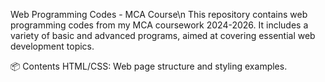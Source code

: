 Web Programming Codes - MCA Course\n
This repository contains web programming codes from my MCA coursework 2024-2026. It includes a variety of basic and advanced programs, aimed at covering essential web development topics.

📦 Contents
HTML/CSS: Web page structure and styling examples.
